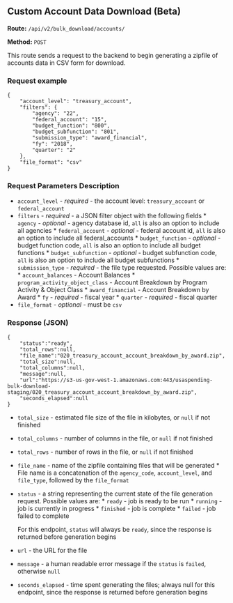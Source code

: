 ## Custom Account Data Download (Beta)
**Route:** `/api/v2/bulk_download/accounts/`

**Method:** `POST`

This route sends a request to the backend to begin generating a zipfile of accounts data in CSV form for download.

### Request example

```
{
    "account_level": "treasury_account",
    "filters": {
        "agency": "22",
        "federal_account": "15",
        "budget_function": "800",
        "budget_subfunction": "801",
        "submission_type": "award_financial",
        "fy": "2018",
        "quarter": "2"
    },
    "file_format": "csv"
}
```

### Request Parameters Description
* `account_level` - *required* - the account level: `treasury_account` or `federal_account`
* `filters` - *required* - a JSON filter object with the following fields
        * `agency` - *optional* - agency database id, `all` is also an option to include all agencies
        * `federal_account` - *optional* - federal account id, `all` is also an option to include all federal_accounts
        * `budget_function` - *optional* - budget function code, `all` is also an option to include all budget functions
        * `budget_subfunction` - *optional* - budget subfunction code, `all` is also an option to include all budget subfunctions
        * `submission_type` - *required* - the file type requested. Possible values are:
                * `account_balances` - Account Balances
                * `program_activity_object_class` - Account Breakdown by Program Activity & Object Class
                * `award_financial` - Account Breakdown by Award
        * `fy` - *required* - fiscal year
        * `quarter` - *required* - fiscal quarter
* `file_format` - *optional* - must be `csv`

### Response (JSON)

```
{
    "status":"ready",
    "total_rows":null,
    "file_name":"020_treasury_account_account_breakdown_by_award.zip",
    "total_size":null,
    "total_columns":null,
    "message":null,
    "url":"https://s3-us-gov-west-1.amazonaws.com:443/usaspending-bulk-download-staging/020_treasury_account_account_breakdown_by_award.zip",
    "seconds_elapsed":null
}
```

* `total_size` - estimated file size of the file in kilobytes, or `null` if not finished
* `total_columns` - number of columns in the file, or `null` if not finished
* `total_rows` - number of rows in the file, or `null` if not finished
* `file_name` - name of the zipfile containing files that will be generated
        * File name is a concatenation of the `agency_code`, `account_level`, and `file_type`, followed by the `file_format`
* `status` - a string representing the current state of the file generation request. Possible values are:
        * `ready` - job is ready to be run
        * `running` - job is currently in progress
        * `finished` - job is complete
        * `failed` - job failed to complete

    For this endpoint, `status` will always be `ready`, since the response is returned before generation begins
* `url` - the URL for the file
* `message` - a human readable error message if the `status` is `failed`, otherwise `null`
* `seconds_elapsed` - time spent generating the files; always null for this endpoint, since the response is returned before generation begins

